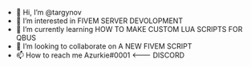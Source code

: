 - 👋 Hi, I’m @targynov
- 👀 I’m interested in FIVEM SERVER DEVOLOPMENT
- 🌱 I’m currently learning HOW TO MAKE CUSTOM LUA SCRIPTS FOR QBUS
- 💞️ I’m looking to collaborate on A NEW FIVEM SCRIPT
- 📫 How to reach me Azurkie#0001 <--- DISCORD

<!---
targynov/targynov is a ✨ special ✨ repository because its `README.md` (this file) appears on your GitHub profile.
You can click the Preview link to take a look at your changes.
--->
